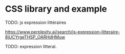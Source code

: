 # CSS library and example

TODO: js expression littéraires 

https://www.perplexity.ai/search/js-expression-litteraire-8jUCYrgeTHSP_OARHdHMuw


TODO: 
 expression litteral.
 